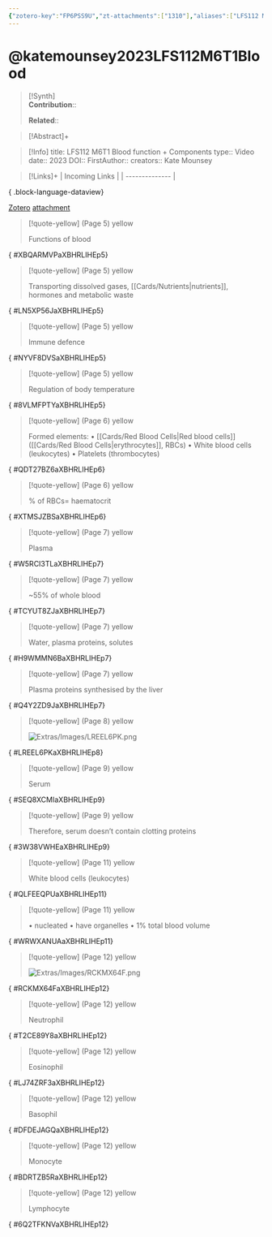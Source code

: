 ```yaml
---
{"zotero-key":"FP6PSS9U","zt-attachments":["1310"],"aliases":["LFS112 M6T1 Blood function + Components"],"keywords":null,"FirstAuthor":"[[ Kate Mounsey]]","tags":["source/video","Uni/LFS112"],"dg-publish":true,"permalink":"/sources/video/katemounsey2023-lfs-112-m6-t1-blood/","dgPassFrontmatter":true}
---
```


# @katemounsey2023LFS112M6T1Blood

>[!Synth]  
>**Contribution**::  
>  
>**Related**:: 
>  

> [!Abstract]+
> 

> [!Info]
> title: LFS112 M6T1 Blood function + Components
> type:: Video 
> date:: 2023
> DOI:: 
> FirstAuthor:: 
> creators:: Kate Mounsey

> [!Links]+
>  | Incoming Links |
> | -------------- |
> 
{ .block-language-dataview}


[Zotero](zotero://select/library/items/FP6PSS9U) [attachment](file:///Users/nathanmaxwell/Zotero/storage/XBHRLIHE/2023-LFS112M6T1Blood.pdf)

> [!quote-yellow] (Page 5) yellow
> 
> Functions of blood
>
{ #XBQARMVPaXBHRLIHEp5}


> [!quote-yellow] (Page 5) yellow
> 
> Transporting dissolved gases, [[Cards/Nutrients\|nutrients]], hormones and metabolic waste
>
{ #LN5XP56JaXBHRLIHEp5}


> [!quote-yellow] (Page 5) yellow
> 
> Immune defence
>
{ #NYVF8DVSaXBHRLIHEp5}


> [!quote-yellow] (Page 5) yellow
> 
> Regulation of body temperature
>
{ #8VLMFPTYaXBHRLIHEp5}


> [!quote-yellow] (Page 6) yellow
> 
> Formed elements: • [[Cards/Red Blood Cells\|Red blood cells]] ([[Cards/Red Blood Cells\|erythrocytes]], RBCs) • White blood cells (leukocytes) • Platelets (thrombocytes)
>
{ #QDT27BZ6aXBHRLIHEp6}


> [!quote-yellow] (Page 6) yellow
> 
> % of RBCs= haematocrit
>
{ #XTMSJZBSaXBHRLIHEp6}


> [!quote-yellow] (Page 7) yellow
> 
> Plasma
>
{ #W5RCI3TLaXBHRLIHEp7}


> [!quote-yellow] (Page 7) yellow
> 
> ~55% of whole blood
>
{ #TCYUT8ZJaXBHRLIHEp7}


> [!quote-yellow] (Page 7) yellow
> 
> Water, plasma proteins, solutes
>
{ #H9WMMN6BaXBHRLIHEp7}


> [!quote-yellow] (Page 7) yellow
> 
> Plasma proteins synthesised by the liver
>
{ #Q4Y2ZD9JaXBHRLIHEp7}


> [!quote-yellow] (Page 8) yellow
> 
> ![Extras/Images/LREEL6PK.png](/img/user/Extras/Images/LREEL6PK.png)
>
{ #LREEL6PKaXBHRLIHEp8}


> [!quote-yellow] (Page 9) yellow
> 
> Serum
>
{ #SEQ8XCMIaXBHRLIHEp9}


> [!quote-yellow] (Page 9) yellow
> 
> Therefore, serum doesn’t contain clotting proteins
>
{ #3W38VWHEaXBHRLIHEp9}


> [!quote-yellow] (Page 11) yellow
> 
> White blood cells (leukocytes)
>
{ #QLFEEQPUaXBHRLIHEp11}


> [!quote-yellow] (Page 11) yellow
> 
> • nucleated • have organelles • 1% total blood volume
>
{ #WRWXANUAaXBHRLIHEp11}


> [!quote-yellow] (Page 12) yellow
> 
> ![Extras/Images/RCKMX64F.png](/img/user/Extras/Images/RCKMX64F.png)
>
{ #RCKMX64FaXBHRLIHEp12}


> [!quote-yellow] (Page 12) yellow
> 
> Neutrophil
>
{ #T2CE89Y8aXBHRLIHEp12}


> [!quote-yellow] (Page 12) yellow
> 
> Eosinophil
>
{ #LJ74ZRF3aXBHRLIHEp12}


> [!quote-yellow] (Page 12) yellow
> 
> Basophil
>
{ #DFDEJAGQaXBHRLIHEp12}


> [!quote-yellow] (Page 12) yellow
> 
> Monocyte
>
{ #BDRTZB5RaXBHRLIHEp12}


> [!quote-yellow] (Page 12) yellow
> 
> Lymphocyte
>
{ #6Q2TFKNVaXBHRLIHEp12}



